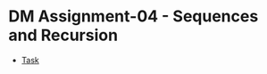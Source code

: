 # DM Assignment-04 - Sequences and Recursion

- [Task](https://datsoftlyngby.github.io/soft2020fall/resources/4ff38378-04-assignment.pdf)

